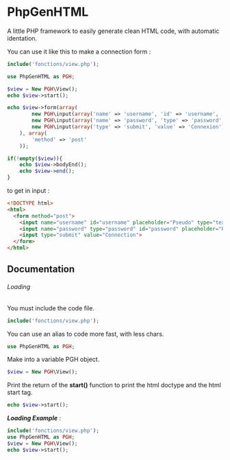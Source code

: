 # PhpGenHTML
A little PHP framework to easily generate clean HTML code, with automatic identation.

You can use it like this to make a connection form :

```php
include('fonctions/view.php');

use PhpGenHTML as PGH;

$view = New PGH\View();
echo $view->start();

echo $view->form(array(
		new PGH\input(array('name' => 'username', 'id' => 'username', 'placeholder' => 'Pseudo')),
		new PGH\input(array('name' => 'password', 'type' => 'password', 'id' => 'password', 'placeholder' => 'Mot de passe')),
		new PGH\input(array('type' => 'submit', 'value' => 'Connexion'))
	), array(
		'method' => 'post'
	));

if(!empty($view)){
	echo $view->bodyEnd();
	echo $view->end();
}
```
  
to get in input :

```html
<!DOCTYPE html>
<html>
  <form method="post">
    <input name="username" id="username" placeholder="Pseudo" type="text">
    <input name="password" type="password" id="password" placeholder="Password">
    <input type="submit" value="Connection">
  </form>
</html>
```



## Documentation
###### Loading
You must include the code file.
```php
include('fonctions/view.php');
```
You can use an alias to code more fast, with less chars.
```php
use PhpGenHTML as PGH;
```
Make into a variable PGH object.
```php
$view = New PGH\View();
```
Print the return of the **start()** function to print the html doctype and the html start tag.
```php
echo $view->start();
```

**_Loading Example_** :
```php
include('fonctions/view.php');
use PhpGenHTML as PGH;
$view = New PGH\View();
echo $view->start();
```
